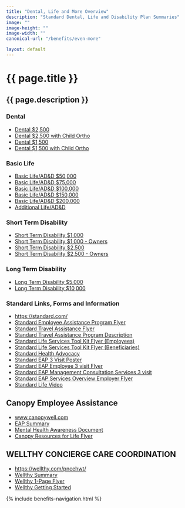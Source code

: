 ```yaml
---
title: "Dental, Life and More Overview"
description: "Standard Dental, Life and Disability Plan Summaries"
image: ""
image-height: ""
image-width: ""
canonical-url: "/benefits/even-more"

layout: default
---
```

  <div class="banner">
    <div class="color-overlay"></div>
  </div>
  <div class="container main-body">
    <div class="row">
      <div class="col-10">
        <h1>{{ page.title }}</h1>
        <h2>{{ page.description }}</h2>
        <h3>Dental</h3>
        <ul>
          <li>
            <a href="/assets/documents/2025/more/dental/PNCE-2025-01-01-Dental-1500-with-1500-child-ortho.pdf">Dental $2,500</a>
          </li>
          <li>
            <a href="/assets/documents/2025/more/dental/PNCE-2025-01-01-Dental-2500-with-1500-child-ortho.pdf">Dental $2,500 with Child Ortho</a>
          </li>
          <li>
            <a href="/assets/documents/2025/more/dental/PNCE-2025-01-01-Dental-1500.pdf">Dental $1,500</a>
          </li>
          <li>
            <a href="/assets/documents/2025/more/dental/PNCE-2025-01-01-Dental-1500-with-1500-child-ortho.pdf">Dental $1,500 with Child Ortho</a>
          </li>
        </ul>
        <h3>Basic Life</h3>
        <ul>
          <li>
            <a href="/assets/documents/2025/more/basiclife/PNCE-2025-01-01---Basic-Life-50k.pdf">Basic Life/AD&amp;D $50,000</a>
          </li>
          <li>
            <a href="/assets/documents/2025/more/basiclife/PNCE-2025-01-01---Basic-Life-75k.pdf">Basic Life/AD&amp;D $75,000</a>
          </li>
          <li>
            <a href="/assets/documents/2025/more/basiclife/PNCE-2025-01-01---Basic-Life-100k.pdf">Basic Life/AD&amp;D $100,000</a>
          </li>
          <li>
            <a href="/assets/documents/2025/more/basiclife/PNCE-2025-01-01---Basic-Life-150k.pdf">Basic Life/AD&amp;D $150,000</a>
          </li>
          <li>
            <a href="/assets/documents/2025/more/basiclife/PNCE-2025-01-01---Basic-Life-200k.pdf">Basic Life/AD&amp;D $200,000</a>
          </li>
          <li>
            <a href="/assets/documents/2025/more/basiclife/PNCE-2025-01-01-Voluntary-Life.pdf">Additional Life/AD&amp;D</a>
          </li>
        </ul>
        <h3>Short Term Disability</h3>
        <ul>
          <li>
            <a href="/assets/documents/2025/more/STD/PNCE-2025-01-01-STD-C---Plan-1.pdf">Short Term Disability $1,000</a>
          </li>
          <li>
            <a href="/assets/documents/2025/more/STD/PNCE-2025-01-01-STD-B---Plan-1.pdf">Short Term Disability $1,000 - Owners</a>
          </li>
          <li>
            <a href="/assets/documents/2025/more/STD/PNCE-2025-01-01-STD-C---Plan-2.pdf">Short Term Disability $2,500</a>
          </li>
          <li>
            <a href="/assets/documents/2025/more/STD/PNCE-2025-01-01-STD-B---Plan-2.pdf">Short Term Disability $2,500 - Owners</a>
          </li>
        </ul>
        <h3>Long Term Disability</h3>
        <ul>
          <li>
            <a href="/assets/documents/2025/more/LTD/PNCE-2025-01-01-LTD--Plan-1.pdf">Long Term Disability $5,000</a>
          </li>
          <li>
            <a href="/assets/documents/2025/more/LTD/PNCE-2025-01-01-LTD--Plan-2.pdf">Long Term Disability $10,000</a>
          </li>
        </ul>
        <h3>Standard Links, Forms and Information</h3>
        <ul>
          <li>
            <a href="https://standard.com/" target="_blank">https://standard.com/</a>
          </li>
          <li><a href="/assets/documents/2025/more/Standard-EAP-Employee-3-visit-Flyer.pdf">Standard Employee Assistance Program Flyer</a></li>
          <li><a href="/assets/documents/2025/more/Standard-Travel-Assistance-Employee-Flyer.pdf">Standard Travel Assistance Flyer</a></li>
          <li><a href="/assets/documents/2025/more/Standard-Travel-Assistance-Program-Description.pdf">Standard Travel Assistance Program Description</a></li>
          <li><a href="/assets/documents/2025/more/Standard-Life-Services-Toolkit-Flyer---Employees.pdf">Standard Life Services Tool Kit Flyer (Employees)</a></li>
          <li><a href="/assets/documents/2025/more/Standard-Life-Services-Toolkit-Flyer---Beneficiaries.pdf">Standard Life Services Tool Kit Flyer (Beneficiaries)</a></li>
          <li><a href="/assets/documents/2025/more/Standard-Health-Advocate-Select-Flyer.pdf">Standard Health Advocacy</a></li>
          <li><a href="/assets/documents/2025/more/Standard-EAP-3-Visit-Poster.pdf">Standard EAP 3 Visit Poster</a></li>
          <li><a href="/assets/documents/2025/more/Standard-EAP-Employee-3-visit-Flyer.pdf">Standard EAP Employee 3 visit Flyer</a></li>
          <li><a href="/assets/documents/2025/more/Standard-EAP-Management-Consultation-Services-3-visit.pdf">Standard EAP Management Consultation Services 3 visit</a></li>
          <li><a href="/assets/documents/2025/more/Standard-EAP-Services-Overview-Employer-Flyer.pdf">Standard EAP Services Overview Employer Flyer</a></li>
          <li>
            <a href="https://players.brightcove.net/1079186452001/41lsPukaRe_default/index.html?videoId=4783478886001" data-type="iframe" class="lightbox">Standard Life Video</a>
          </li>
        </ul>
        <h2>Canopy Employee Assistance</h2>
        <ul>
          <li><a href="http://www.canopywell.com/" target="_blank">www.canopywell.com</a></li>
          <li><a href="/assets/documents/2025/medical/evenmore/PNCE-2025-01-01-Canopy-Service-Summary.pdf">EAP Summary</a></li>
          <li><a href="/assets/documents/2025/medical/evenmore/PNCE-2025-01-01-Canopy-Mental-Health-Awareness.pdf">Mental Health Awareness Document</a></li>
          <li><a href="/assets/documents/2025/medical/evenmore/PNCE-2025-01-01-Canopy-Resources-for-Life-Flyer.pdf">Canopy Resources for Life Flyer</a></li>
        </ul>
        <h2>WELLTHY CONCIERGE CARE COORDINATION</h2>
        <ul>
          <li>
            <a href="https://wellthy.com/pncehwt/" target="_blank">https://wellthy.com/pncehwt/</a>
          </li>
          <li>
            <a href="/assets/documents/2023/medical/evenmore/2023-WellthyBenefitSummary.pdf">Wellthy Summary</a>
          </li>
          <li>
            <a href="/assets/documents/2023/medical/evenmore/2023-Wellthy1-page flyer.pdf">Wellthy 1-Page Flyer</a>
          </li>
          <li>
            <a href="/assets/documents/2023/medical/evenmore/2023-WellthyGettingStarted.pdf">Wellthy Getting Started</a>
          </li>
        </ul>
      </div>
      <div class="col-2">
        {% include benefits-navigation.html %}
      </div>
    </div>
  </div>
  <script src="/assets/javascript/tobii.min.js"></script>
  <script type="text/javascript">
    const tobii = new Tobii()
  </script>